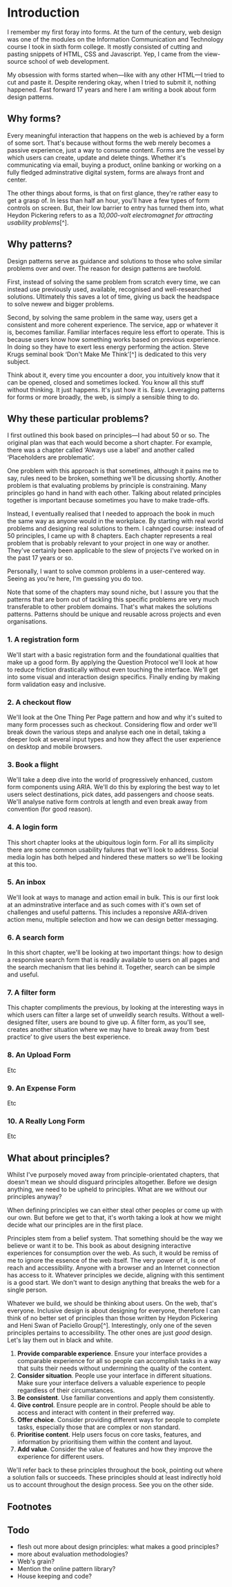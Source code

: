 # Introduction

I remember my first foray into forms. At the turn of the century, web design was one of the modules on the Information Communication and Technology course I took in sixth form college. It mostly consisted of cutting and pasting snippets of HTML, CSS and Javascript. Yep, I came from the view-source school of web development.

My obsession with forms started when&mdash;like with any other HTML&mdash;I tried to cut and paste it. Despite rendering okay, when I tried to submit it, nothing happened. Fast forward 17 years and here I am writing a book about form design patterns.

## Why forms?

Every meaningful interaction that happens on the web is achieved by a form of some sort. That's because without forms the web merely becomes a passive experience, just a way to consume content. Forms are the vessel by which users can create, update and delete things. Whether it's communicating via email, buying a product, online banking or working on a fully fledged adminstrative digital system, forms are always front and center.

The other things about forms, is that on first glance, they're rather easy to get a grasp of. In less than half an hour, you'll have a few types of form controls on screen. But, their low barrier to entry has turned them into, what Heydon Pickering refers to as a *10,000-volt electromagnet for attracting usability problems*[^].

## Why patterns?

Design patterns serve as guidance and solutions to those who solve similar problems over and over. The reason for design patterns are twofold.

First, instead of solving the same problem from scratch every time, we can instead use previously used, available, recognised and well-researched solutions. Ultimately this saves a lot of time, giving us back the headspace to solve newew and bigger problems.

Second, by solving the same problem in the same way, users get a consistent and more coherent experience. The service, app or whatever it is, becomes familiar. Familiar interfaces require less effort to operate. This is because users know how something works based on previous experience. In doing so they have to exert less energy performing the action. Steve Krugs seminal book ‘Don't Make Me Think’[^] is dedicated to this very subject.

Think about it, every time you encounter a door, you intuitively know that it can be opened, closed and sometimes locked. You know all this stuff without thinking. It just happens. It's just how it is. Easy. Leveraging patterns for forms or more broadly, the web, is simply a sensible thing to do.

## Why these particular problems?

I first outlined this book based on principles&mdash;I had about 50 or so. The original plan was that each would become a short chapter. For example, there was a chapter called ‘Always use a label’ and another called ‘Placeholders are problematic’.

One problem with this approach is that sometimes, although it pains me to say, rules need to be broken, something we'll be dicussing shortly. Another problem is that evaluating problems by principle is constraining. Many principles go hand in hand with each other. Talking about related principles together is important because sometimes you have to make trade-offs.

Instead, I eventually realised that I needed to approach the book in much the same way as anyone would in the workplace. By starting with real world problems and designing real solutions to them. I cahnged course: instead of 50 principles, I came up with 8 chapters. Each chapter represents a real problem that is probably relevant to your project in one way or another. They've certainly been applicable to the slew of projects I've worked on in the past 17 years or so.

Personally, I want to solve common problems in a user-centered way. Seeing as you're here, I'm guessing you do too.

Note that some of the chapters may sound niche, but I assure you that the patterns that are born out of tackling this specific problems are very much transferable to other problem domains. That's what makes the solutions patterns. Patterns should be unique and reusable across projects and even organisations.

### 1. A registration form

We'll start with a basic registration form and the foundational qualities that make up a good form. By applying the Question Protocol we'll look at how to reduce friction drastically without even touching the interface. We'll get into some visual and interaction design specifics. Finally ending by making form validation easy and inclusive.

### 2. A checkout flow

We'll look at the One Thing Per Page pattern and how and why it's suited to many form processes such as checkout. Considering flow and order we'll break down the various steps and analyse each one in detail, taking a deeper look at several input types and how they affect the user experience on desktop and mobile browsers.

### 3. Book a flight

We'll take a deep dive into the world of progressively enhanced, custom form components using ARIA. We'll do this by exploring the best way to let users select destinations, pick dates, add passengers and choose seats. We'll analyse native form controls at length and even break away from convention (for good reason).

### 4. A login form

This short chapter looks at the ubiquitous login form. For all its simplicity there are some common usability failures that we'll look to address. Social media login has both helped and hindered these matters so we'll be looking at this too.

### 5. An inbox

We'll look at ways to manage and action email in bulk. This is our first look at an adminstrative interface and as such comes with it's own set of challenges and useful patterns. This includes a reponsive ARIA-driven action menu, multiple selection and how we can design better messaging.

### 6. A search form

In this short chapter, we'll be looking at two important things: how to design a responsive search form that is readily available to users on all pages and the search mechanism that lies behind it. Together, search can be simple and useful.

### 7. A filter form

This chapter compliments the previous, by looking at the interesting ways in which users can filter a large set of unweildly search results. Without a well-designed filter, users are bound to give up. A filter form, as you'll see, creates another situation where we may have to break away from ‘best practice’ to give users the best experience.

### 8. An Upload Form

Etc

### 9. An Expense Form

Etc

### 10. A Really Long Form

Etc

## What about principles?

Whilst I've purposely moved away from principle-orientated chapters, that doesn't mean we should disguard principles altogether. Before we design anything, we need to be upheld to principles. What are we without our principles anyway?

When defining principles we can either steal other peoples or come up with our own. But before we get to that, it's worth taking a look at how we might decide what our principles are in the first place.

Principles stem from a belief system. That something should be the way we believe or want it to be. This book as about designing interactive experiences for consumption over the web. As such, it would be remiss of me to ignore the essence of the web itself. The very power of it, is one of reach and accessibility. Anyone with a browser and an Internet connection has access to it. Whatever principles we decide, aligning with this sentiment is a good start. We don't want to design anything that breaks the web for a single person.

Whatever we build, we should be thinking about users. On the web, that's everyone. Inclusive design is about designing for everyone, therefore I can think of no better set of principles than those written by Heydon Pickering and Heni Swan of Paciello Group[^]. Interestingly, only one of the seven principles pertains to accessibility. The other ones are just *good* design. Let's lay them out in black and white.

1. **Provide comparable experience**. Ensure your interface provides a comparable experience for all so people can accomplish tasks in a way that suits their needs without undermining the quality of the content.
2. **Consider situation**. People use your interface in different situations. Make sure your interface delivers a valuable experience to people regardless of their circumstances.
3. **Be consistent**. Use familiar conventions and apply them consistently.
4. **Give control**. Ensure people are in control. People should be able to access and interact with content in their preferred way.
5. **Offer choice**. Consider providing different ways for people to complete tasks, especially those that are complex or non standard.
6. **Prioritise content**. Help users focus on core tasks, features, and information by prioritising them within the content and layout.
7. **Add value**. Consider the value of features and how they improve the experience for different users.

We'll refer back to these principles throughout the book, pointing out where a solution fails or succeeds. These principles should at least indirectly hold us to account throughout the design process. See you on the other side.

## Footnotes

## Todo

- flesh out more about design principles: what makes a good principles?
- more about evaluation methodologies?
- Web's grain?
- Mention the online pattern library?
- House keeping and code?